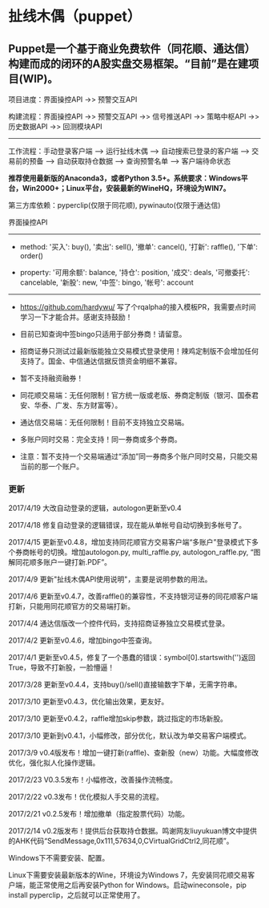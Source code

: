 扯线木偶（puppet）
==
Puppet是一个基于商业免费软件（同花顺、通达信）构建而成的闭环的A股实盘交易框架。“目前”是在建项目(WIP)。
--
项目进度：界面操控API ->> 预警交互API

构建流程：界面操控API ->> 预警交互API ->> 信号推送API ->> 策略中枢API ->> 历史数据API ->> 回测模块API
*********************************************************************************************************************************

工作流程：手动登录客户端 --> 运行扯线木偶 --> 自动搜索已登录的客户端 --> 交易前的预备 --> 自动获取持仓数据 --> 查询预警名单 --> 客户端待命状态

**推荐使用最新版的Anaconda3，或者Python 3.5+。系统要求：Windows平台，Win2000+；Linux平台，安装最新的WineHQ，环境设为WIN7。**

第三方库依赖：pyperclip(仅限于同花顺), pywinauto(仅限于通达信)

界面操控API
*********************************************************************************************************************************
* method: '买入': buy(), '卖出': sell(), '撤单': cancel(), '打新': raffle(), '下单': order()

* property: '可用余额': balance, '持仓': position, '成交': deals, '可撤委托': cancelable, '新股': new, '中签': bingo, '帐号': account
*********************************************************************************************************************************

* https://github.com/hardywu/ 写了个rqalpha的接入模板PR，我需要点时间学习一下才能合并。感谢支持鼓励！

* 目前已知查询中签bingo只适用于部分券商！请留意。
* 招商证券只测试过最新版能独立交易模式登录使用！辣鸡定制版不会增加任何支持了。国金、中信通达信据反馈资金明细不兼容。
* 暂不支持融资融券！
* 同花顺交易端：无任何限制！官方统一版或老版、券商定制版（银河、国泰君安、华泰、广发、东方财富等）。
* 通达信交易端：无任何限制！目前不支持独立交易端。
* 多账户同时交易：完全支持！同一券商或多个券商。
* 注意：暂不支持一个交易端通过“添加”同一券商多个账户同时交易，只能交易当前的那一个账户。

### 更新

2017/4/19 大改自动登录的逻辑，autologon更新至v0.4

2017/4/18 修复自动登录的逻辑错误，现在能从单帐号自动切换到多帐号了。

2017/4/15 更新至v0.4.8，增加支持同花顺官方交易客户端“多账户”登录模式下多个券商帐号的切换。增加autologon.py, multi_raffle.py, autologon_raffle.py, “图解同花顺多账户一键打新.PDF”。

2017/4/9 更新"扯线木偶API使用说明"，主要是说明参数的用法。

2017/4/6 更新至v0.4.7，改善raffle()的兼容性，不支持银河证券的同花顺客户端打新，只能用同花顺官方的交易端打新。

2017/4/4 通达信版改一个控件代码，支持招商证券独立交易模式登录。

2017/4/2 更新至v0.4.6，增加bingo中签查询。

2017/4/1 更新至v0.4.5，修复了一个愚蠢的错误：symbol[0].startswith('')返回True，导致不打新股，一脸懵逼！

2017/3/28 更新至v0.4.4，支持buy()/sell()直接输数字下单，无需字符串。

2017/3/10 更新至v0.4.3，优化输出效果，更友好。

2017/3/10 更新至v0.4.2，raffle增加skip参数，跳过指定的市场新股。

2017/3/10 更新到v0.4.1，小幅修改，部分优化，默认改为单交易客户端模式。 

2017/3/9 v0.4版发布！增加一键打新(raffle)、查新股（new）功能。大幅度修改优化，强化拟人化操作逻辑。

2017/2/23 V0.3.5发布！小幅修改，改善操作流畅度。

2017/2/22 v0.3发布！优化模拟人手交易的流程。

2017/2/21 v0.2.5发布！增加撤单（指定股票代码）功能。

2017/2/14 v0.2版发布！提供后台获取持仓数据。鸣谢网友liuyukuan博文中提供的AHK代码“SendMessage,0x111,57634,0,CVirtualGridCtrl2,同花顺”。

Windows下不需要安装、配置。

Linux下需要安装最新版本的Wine，环境设为Windows 7，先安装同花顺交易客户端，能正常使用之后再安装Python for Windows。启动wineconsole，pip install pyperclip，之后就可以正常使用了。
